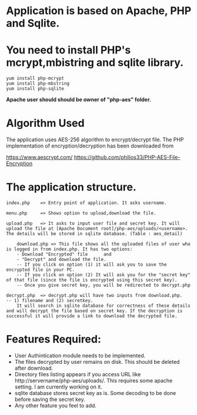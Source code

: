 # Application is based on Apache, PHP and Sqlite.

# You need to install PHP's mcrypt,mbistring and sqlite library.
  	yum install php-mcrypt
	yum install php-mbstring
	yum install php-sqlite

**Apache user should should be owner of "php-aes" folder.**

# Algorithm Used
  The application uses AES-256 algorithm to encrypt/decrypt file. The PHP implementation
  of encryption/decryption has been downloaded from 
  
  https://www.aescrypt.com/
  https://github.com/philios33/PHP-AES-File-Encryption

# The application structure.
	index.php    => Entry point of application. It asks username.
	
  	menu.php     => Shows option to upload,download the file.
  	
  	upload.php   => It asks to input user file and secret key. It will upload the file at [Apache Document root]/php-aes/uploads/<username>. The details will be stored in sqlite database. (Table : aes_detail)
    	
    	download.php => This file shows all the uploaded files of user who is logged in from index.php. It has two options: 
    	- Download "Encrypted" file      and 
    	- "Decrypt" and download the file.
        -- If you click on option (1) it will ask you to save the encrypted file in your PC.
        -- If you click on option (2) It will ask you for the "secret key" of that file (since the file is encrypted using this secret key). 
        -- Once you give secret key, you will be redirected to decrypt.php
  	
  	decrypt.php  => decrypt.php will have two inputs from download.php. 
  	-- 1) filename and (2) secretkey.
		It will search in sqlite database for correctness of these details and will decrypt the file based on secret key. If the decryption is successful it will provide a link to download the decrypted file.
			     
# Features Required:
 - User Authintication module needs to be implemented.
 - The files decrypted by user remains on disk. This should be deleted after download.
 - Directory files listing appears if you access URL like
   http://servername/php-aes/uploads/<username>. This requires some apache setting.
   I am currently working on it.
 - sqlite database stores secret key as is. Some decoding to be done before saving the secret key.
 - Any other feature you feel to add.
 
                  

